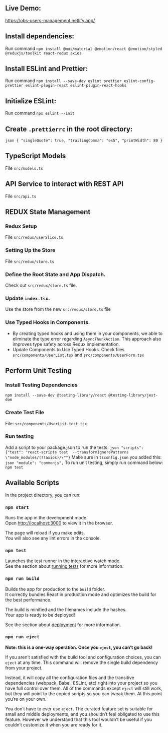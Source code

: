 ## Live Demo: 
https://obs-users-management.netlify.app/

## Install dependencies:
Run command `npm install @mui/material @emotion/react @emotion/styled @reduxjs/toolkit react-redux axios`
## Install ESLint and Prettier:
Run command `npm install --save-dev eslint prettier eslint-config-prettier eslint-plugin-react eslint-plugin-react-hooks`
## Initialize ESLint:
Run command `npx eslint --init`
## Create `.prettierrc` in the root directory:
```json { "singleQuote": true, "trailingComma": "es5", "printWidth": 80 }```
## TypeScript Models
File `src/models.ts`
## API Service to interact with REST API
File `src/api.ts`

## REDUX State Management

### Redux Setup
File `src/redux/userSlice.ts`
### Setting Up the Store
File `src/redux/store.ts`
### Define the Root State and App Dispatch. 
Check out `src/redux/store.ts` file.
### Update `index.tsx`. 
Use the store from the new `src/redux/store.ts` file
### Use Typed Hooks in Components. 
- By creating typed hooks and using them in your components, we able to eliminate the type error regarding `AsyncThunkAction`. This approach also improves type safety across Redux implementation.
- Update Components to Use Typed Hooks. Check files  `src/components/UserList.tsx` and `src/components/UserForm.tsx`

## Perform Unit Testing

### Install Testing Dependencies
```npm install --save-dev @testing-library/react @testing-library/jest-dom```
### Create Test File
File: `src/components/UserList.test.tsx`
### Run testing
Add a script to your package.json to run the tests:
```json "scripts": {"test": "react-scripts test  --transformIgnorePatterns \"node_modules/(?!axios)/\""}```
Make sure in `tsconfig.json` you added this:
```json "module": "commonjs",```
To run unit testing, simply run command below: 
```npm test```

## Available Scripts

In the project directory, you can run:

### `npm start`

Runs the app in the development mode.\
Open [http://localhost:3000](http://localhost:3000) to view it in the browser.

The page will reload if you make edits.\
You will also see any lint errors in the console.

### `npm test`

Launches the test runner in the interactive watch mode.\
See the section about [running tests](https://facebook.github.io/create-react-app/docs/running-tests) for more information.

### `npm run build`

Builds the app for production to the `build` folder.\
It correctly bundles React in production mode and optimizes the build for the best performance.

The build is minified and the filenames include the hashes.\
Your app is ready to be deployed!

See the section about [deployment](https://facebook.github.io/create-react-app/docs/deployment) for more information.

### `npm run eject`

**Note: this is a one-way operation. Once you `eject`, you can’t go back!**

If you aren’t satisfied with the build tool and configuration choices, you can `eject` at any time. This command will remove the single build dependency from your project.

Instead, it will copy all the configuration files and the transitive dependencies (webpack, Babel, ESLint, etc) right into your project so you have full control over them. All of the commands except `eject` will still work, but they will point to the copied scripts so you can tweak them. At this point you’re on your own.

You don’t have to ever use `eject`. The curated feature set is suitable for small and middle deployments, and you shouldn’t feel obligated to use this feature. However we understand that this tool wouldn’t be useful if you couldn’t customize it when you are ready for it.
